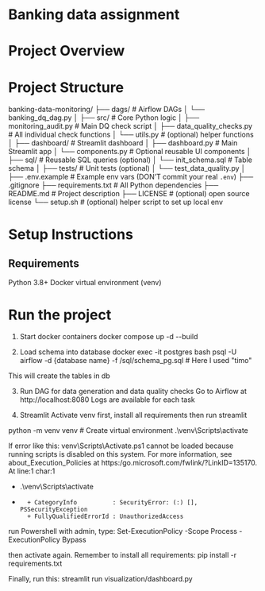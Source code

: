 # Banking data assignment

# Project Overview

# Project Structure

banking-data-monitoring/
├── dags/                       # Airflow DAGs
│   └── banking_dq_dag.py
│
├── src/                        # Core Python logic
│   ├── monitoring_audit.py     # Main DQ check script
│   ├── data_quality_checks.py  # All individual check functions
│   └── utils.py                # (optional) helper functions
│
├── dashboard/                  # Streamlit dashboard
│   ├── dashboard.py            # Main Streamlit app
│   └── components.py           # Optional reusable UI components
│
├── sql/                        # Reusable SQL queries (optional)
│   └── init_schema.sql         # Table schema
│
├── tests/                      # Unit tests (optional)
│   └── test_data_quality.py
│
├── .env.example                # Example env vars (DON’T commit your real `.env`)
├── .gitignore
├── requirements.txt            # All Python dependencies
├── README.md                   # Project description
├── LICENSE                     # (optional) open source license
└── setup.sh                    # (optional) helper script to set up local env


# Setup Instructions
## Requirements

Python 3.8+
Docker
virtual environment (venv)

# Run the project
1. Start docker containers
docker compose up -d --build

2. Load schema into database
docker exec -it postgres bash
psql -U airflow -d {database name} -f /sql/schema_pg.sql # Here I used "timo"

This will create the tables in db

3. Run DAG for data generation and data quality checks
Go to Airflow at http://localhost:8080
Logs are available for each task 

4. Streamlit
Activate venv first, install all requirements then run streamlit

python -m venv venv # Create virtual environment
.\venv\Scripts\activate

If error like this: 
venv\Scripts\Activate.ps1 cannot be loaded because running scripts is disabled on this system. For more information, see 
about_Execution_Policies at https:/go.microsoft.com/fwlink/?LinkID=135170.
At line:1 char:1
+ .\venv\Scripts\activate
+ ~~~~~~~~~~~~~~~~~~~~~~~
    + CategoryInfo          : SecurityError: (:) [], PSSecurityException
    + FullyQualifiedErrorId : UnauthorizedAccess

run Powershell with admin, type:
Set-ExecutionPolicy -Scope Process -ExecutionPolicy Bypass

then activate again.
Remember to install all requirements:
pip install -r requirements.txt

Finally, run this:
streamlit run visualization/dashboard.py



